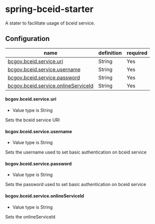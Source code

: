 # spring-bceid-starter

A stater to facilitate usage of bceid service.

## Configuration

| name | definition | required |
| --- | --- | --- |
| [bcgov.bceid.service.uri](#cgovbceidserviceuri) | String | Yes |
| [bcgov.bceid.service.username](#bcgovbceidserviceusername) | String | Yes |
| [bcgov.bceid.service.password](#bcgovbceidservicepassword) | String | Yes |
| [bcgov.bceid.service.onlineServiceId](#bcgovbceidserviceonlineServiceId) | String | Yes |

#### bcgov.bceid.service.uri

* Value type is String

Sets the bceid service URI

#### bcgov.bceid.service.username

* Value type is String

Sets the username used to set basic authentication on bceid service

#### bcgov.bceid.service.password

* Value type is String

Sets the password used to set basic authentication on bceid service

#### bcgov.bceid.service.onlineServiceId

* Value type is String

Sets the onlineServiceId
